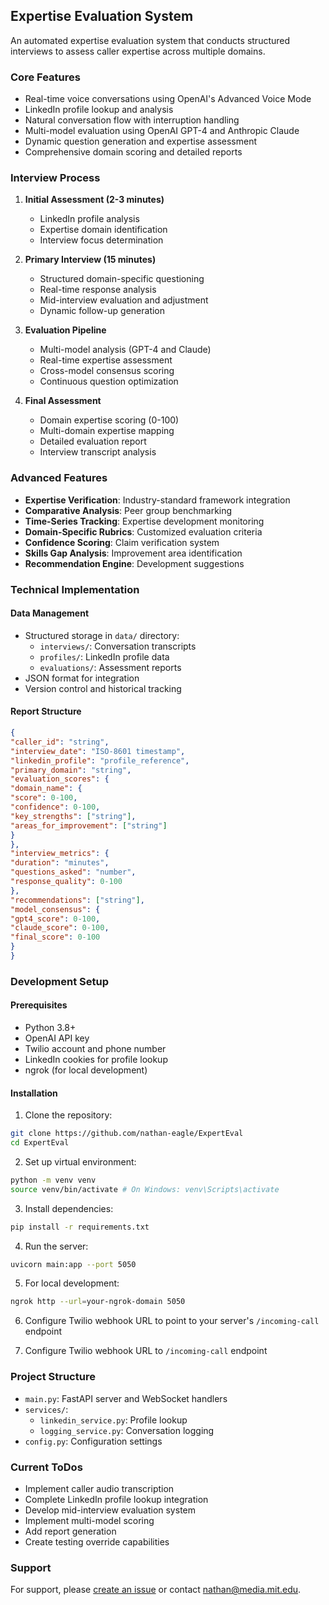 ## Expertise Evaluation System

An automated expertise evaluation system that conducts structured interviews to assess caller expertise across multiple domains.

### Core Features
- Real-time voice conversations using OpenAI's Advanced Voice Mode
- LinkedIn profile lookup and analysis
- Natural conversation flow with interruption handling
- Multi-model evaluation using OpenAI GPT-4 and Anthropic Claude
- Dynamic question generation and expertise assessment
- Comprehensive domain scoring and detailed reports

### Interview Process
1. **Initial Assessment (2-3 minutes)**
   - LinkedIn profile analysis
   - Expertise domain identification
   - Interview focus determination

2. **Primary Interview (15 minutes)**
   - Structured domain-specific questioning
   - Real-time response analysis
   - Mid-interview evaluation and adjustment
   - Dynamic follow-up generation

3. **Evaluation Pipeline**
   - Multi-model analysis (GPT-4 and Claude)
   - Real-time expertise assessment
   - Cross-model consensus scoring
   - Continuous question optimization

4. **Final Assessment**
   - Domain expertise scoring (0-100)
   - Multi-domain expertise mapping
   - Detailed evaluation report
   - Interview transcript analysis

### Advanced Features
- **Expertise Verification**: Industry-standard framework integration
- **Comparative Analysis**: Peer group benchmarking
- **Time-Series Tracking**: Expertise development monitoring
- **Domain-Specific Rubrics**: Customized evaluation criteria
- **Confidence Scoring**: Claim verification system
- **Skills Gap Analysis**: Improvement area identification
- **Recommendation Engine**: Development suggestions

### Technical Implementation

#### Data Management
- Structured storage in `data/` directory:
  - `interviews/`: Conversation transcripts
  - `profiles/`: LinkedIn profile data
  - `evaluations/`: Assessment reports
- JSON format for integration
- Version control and historical tracking

#### Report Structure
```json
{
"caller_id": "string",
"interview_date": "ISO-8601 timestamp",
"linkedin_profile": "profile_reference",
"primary_domain": "string",
"evaluation_scores": {
"domain_name": {
"score": 0-100,
"confidence": 0-100,
"key_strengths": ["string"],
"areas_for_improvement": ["string"]
}
},
"interview_metrics": {
"duration": "minutes",
"questions_asked": "number",
"response_quality": 0-100
},
"recommendations": ["string"],
"model_consensus": {
"gpt4_score": 0-100,
"claude_score": 0-100,
"final_score": 0-100
}
}
```


### Development Setup

#### Prerequisites
- Python 3.8+
- OpenAI API key
- Twilio account and phone number
- LinkedIn cookies for profile lookup
- ngrok (for local development)

#### Installation
1. Clone the repository:

```bash
git clone https://github.com/nathan-eagle/ExpertEval
cd ExpertEval
```   
2. Set up virtual environment:
```bash
python -m venv venv
source venv/bin/activate # On Windows: venv\Scripts\activate
```
3. Install dependencies:
```bash
pip install -r requirements.txt
```
4. Run the server:
```bash
uvicorn main:app --port 5050
```
5. For local development:
```bash
ngrok http --url=your-ngrok-domain 5050
```
6. Configure Twilio webhook URL to point to your server's `/incoming-call` endpoint


6. Configure Twilio webhook URL to `/incoming-call` endpoint

### Project Structure
- `main.py`: FastAPI server and WebSocket handlers
- `services/`:
  - `linkedin_service.py`: Profile lookup
  - `logging_service.py`: Conversation logging
- `config.py`: Configuration settings

### Current ToDos
- Implement caller audio transcription
- Complete LinkedIn profile lookup integration
- Develop mid-interview evaluation system
- Implement multi-model scoring
- Add report generation
- Create testing override capabilities

### Support
For support, please [create an issue](repository-issues-url) or contact nathan@media.mit.edu.

